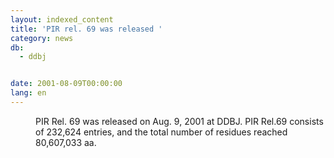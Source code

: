```yaml
---
layout: indexed_content
title: 'PIR rel. 69 was released '
category: news
db:
  - ddbj


date: 2001-08-09T00:00:00
lang: en
---
```


<dd>PIR Rel. 69 was released on Aug. 9, 2001 at DDBJ. PIR Rel.69 consists of 232,624 entries, and the total number of residues reached 80,607,033 aa.</dd>
